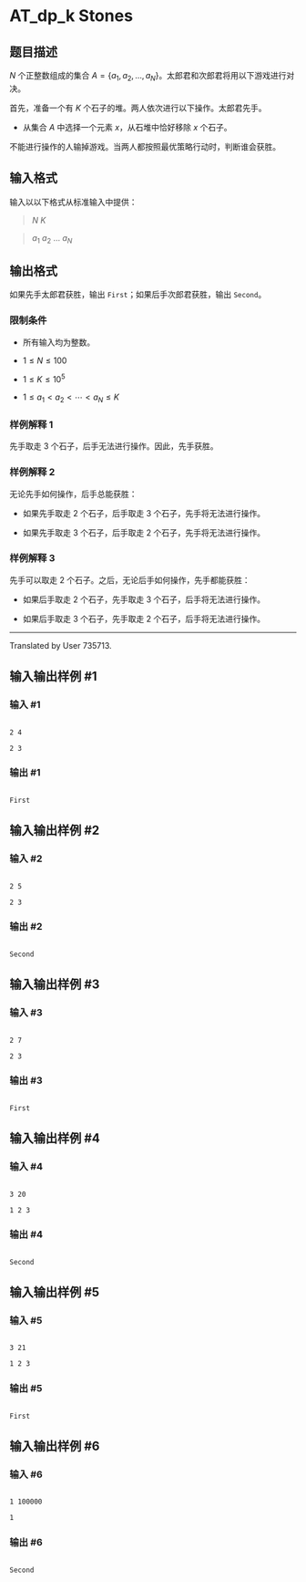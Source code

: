 # AT_dp_k Stones

## 题目描述

$N$ 个正整数组成的集合 $A = \{ a _ 1, a _ 2, \ldots, a _ N \}$。太郎君和次郎君将用以下游戏进行对决。

首先，准备一个有 $K$ 个石子的堆。两人依次进行以下操作。太郎君先手。

- 从集合 $A$ 中选择一个元素 $x$，从石堆中恰好移除 $x$ 个石子。

不能进行操作的人输掉游戏。当两人都按照最优策略行动时，判断谁会获胜。

## 输入格式

输入以以下格式从标准输入中提供：

> $N$ $K$  
> $a_1$ $a_2$ $\ldots$ $a_N$

## 输出格式

如果先手太郎君获胜，输出 `First`；如果后手次郎君获胜，输出 `Second`。

### 限制条件

- 所有输入均为整数。
- $1 \leq N \leq 100$
- $1 \leq K \leq 10^5$
- $1 \leq a _ 1 < a _ 2 < \cdots < a _ N \leq K$

### 样例解释 1

先手取走 $3$ 个石子，后手无法进行操作。因此，先手获胜。

### 样例解释 2

无论先手如何操作，后手总能获胜：

- 如果先手取走 $2$ 个石子，后手取走 $3$ 个石子，先手将无法进行操作。
- 如果先手取走 $3$ 个石子，后手取走 $2$ 个石子，先手将无法进行操作。

### 样例解释 3

先手可以取走 $2$ 个石子。之后，无论后手如何操作，先手都能获胜：

- 如果后手取走 $2$ 个石子，先手取走 $3$ 个石子，后手将无法进行操作。
- 如果后手取走 $3$ 个石子，先手取走 $2$ 个石子，后手将无法进行操作。

---

Translated by User 735713.

## 输入输出样例 #1

### 输入 #1

```
2 4
2 3
```

### 输出 #1

```
First
```

## 输入输出样例 #2

### 输入 #2

```
2 5
2 3
```

### 输出 #2

```
Second
```

## 输入输出样例 #3

### 输入 #3

```
2 7
2 3
```

### 输出 #3

```
First
```

## 输入输出样例 #4

### 输入 #4

```
3 20
1 2 3
```

### 输出 #4

```
Second
```

## 输入输出样例 #5

### 输入 #5

```
3 21
1 2 3
```

### 输出 #5

```
First
```

## 输入输出样例 #6

### 输入 #6

```
1 100000
1
```

### 输出 #6

```
Second
```